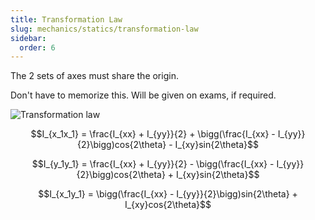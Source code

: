 ```yaml
---
title: Transformation Law
slug: mechanics/statics/transformation-law
sidebar:
  order: 6
---
```


The 2 sets of axes must share the origin.

Don't have to memorize this. Will be given on exams, if required.

![Transformation law](/mechanics/transformation-law.svg)

```math
I_{x_1x_1} = \frac{I_{xx} + I_{yy}}{2} + \bigg(\frac{I_{xx} - I_{yy}}{2}\bigg)cos{2\theta} - I_{xy}sin{2\theta}
```

```math
I_{y_1y_1} = \frac{I_{xx} + I_{yy}}{2} - \bigg(\frac{I_{xx} - I_{yy}}{2}\bigg)cos{2\theta} + I_{xy}sin{2\theta}
```

```math
I_{x_1y_1} = \bigg(\frac{I_{xx} - I_{yy}}{2}\bigg)sin{2\theta} + I_{xy}cos{2\theta}
```
